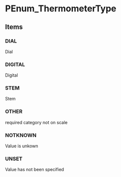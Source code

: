 # PEnum_ThermometerType


<!-- end of short definition -->
## Items

### DIAL
Dial

### DIGITAL
Digital

### STEM
Stem

### OTHER
required category not on scale

### NOTKNOWN
Value is unkown

### UNSET
Value has not been specified
